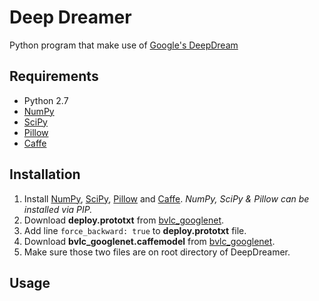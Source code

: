 # Deep Dreamer
Python program that make use of [Google's DeepDream](https://github.com/google/deepdream/)

## Requirements
* Python 2.7
* [NumPy](https://pypi.python.org/pypi/numpy)
* [SciPy](https://pypi.python.org/pypi/scipy/)
* [Pillow](https://pypi.python.org/pypi/Pillow/)
* [Caffe](http://caffe.berkeleyvision.org/)

## Installation
1. Install [NumPy](https://pypi.python.org/pypi/numpy), [SciPy](https://pypi.python.org/pypi/scipy/), [Pillow](https://pypi.python.org/pypi/Pillow/) and [Caffe](http://caffe.berkeleyvision.org/). *NumPy, SciPy & Pillow can be installed via PIP.*
2. Download **deploy.prototxt** from [bvlc_googlenet](https://github.com/BVLC/caffe/tree/master/models/bvlc_googlenet).
3. Add line `force_backward: true` to **deploy.prototxt** file.
4. Download **bvlc_googlenet.caffemodel** from [bvlc_googlenet](https://github.com/BVLC/caffe/tree/master/models/bvlc_googlenet).
5. Make sure those two files are on root directory of DeepDreamer.

## Usage
